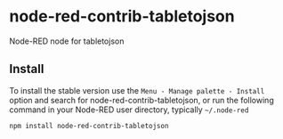 node-red-contrib-tabletojson
================

Node-RED node for tabletojson



## Install

To install the stable version use the `Menu - Manage palette - Install`
option and search for node-red-contrib-tabletojson, or run the following
command in your Node-RED user directory, typically `~/.node-red`

    npm install node-red-contrib-tabletojson

